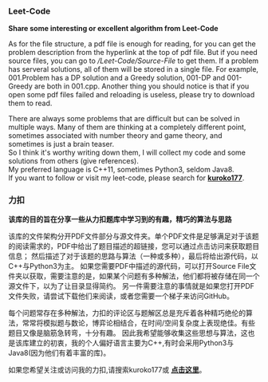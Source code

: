### Leet-Code

**Share some interesting or excellent algorithm from Leet-Code**

As for the file structure, a pdf file is enough for reading, for you can get the problem description from the hyperlink at the top of pdf file.
But if you need source files, you can go to */Leet-Code/Source-File* to get them. If a problem has serveral solutions, all of them will be stored in a single file.
For example, 001.Problem has a DP solution and a Greedy solution, 001-DP and 001-Greedy are both in 001.cpp.
Another thing you should notice is that if you open some pdf files failed and reloading is useless, please try to download them to read.

There are always some problems that are difficult but can be solved in multiple ways. 
Many of them are thinking at a completely different point, sometimes associated with number theory and game theory, and sometimes is just a brain teaser.  
So I think it's worthy writing down them, I will collect my code and some solutions from others (give references).  
My preferred language is C++11, sometimes Python3, seldom Java8.  
If you want to follow or visit my leet-code, please search for **[kuroko177](https://leetcode-cn.com/u/kuroko177/)**.


### 力扣

**该库的目的旨在分享一些从力扣题库中学习到的有趣，精巧的算法与思路**

该库的文件架构分开PDF文件部分与源文件夹。单个PDF文件是足够满足对于该题的阅读需求的，PDF中给出了题目描述的超链接，您可以通过点击访问来获取题目信息；
然后描述了对于该题的思路与算法（一种或多种），最后将给出源代码，以C++与Python3为主。 
如果您需要PDF中描述的源代码，可以打开Source File文件夹以获取，需要注意的是，如果某个问题有多种解法，他们都将被存储在同一个源文件下，以为了让目录显得简约。
另一件需要注意的事情就是如果您打开PDF文件失败，请尝试下载他们来阅读，或者您需要一个梯子来访问GitHub。

每个问题常存在多种解法，力扣的评论区与题解区总是充斥着各种精巧绝伦的算法，常常将模拟题与数论，博弈论相结合，在时间/空间复杂度上表现绝佳。有些题目又像是脑筋急转弯，十分有趣。
因此我希望能够收集这些思想与算法，这也是该库建立的初衷，我的个人偏好语言主要为C++,有时会采用Python3与Java8(因为他们有着丰富的库)。

如果您希望关注或访问我的力扣,请搜索kuroko177或 **[点击这里](https://leetcode-cn.com/u/kuroko177/)**。
